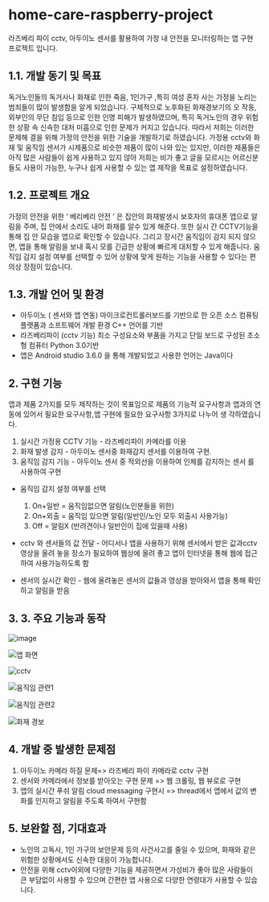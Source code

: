 # home-care-raspberry-project
라즈베리 파이 cctv, 아두이노 센서를 활용하여 가정 내 안전을 모니터링하는 앱 구현 프로젝트 입니다.


## 1.1. 개발 동기 및 목표 
독거노인들의 독거사나 화재로 인한 죽음, 1인가구 ,특히 여성 혼자 사는 가정을 노리는 범죄들이 많이 발생함을 알게 되었습니다. 구체적으로 노후화된 화재경보기의 오
작동, 외부인의 무단 침입 등으로 인한 인명 피해가 발생하였으며, 특히 독거노인의 경우 위험한 상황 속 신속한 대처 미흡으로 인한 문제가 커지고 있습니다. 따라서 저희는 이러한 문제해
결을 위해 가정의 안전을 위한 기술을 개발하기로 하였습니다.  가정용 cctv와 화재 및 움직임 센서가 시제품으로 비슷한 제품이 많이 나와 있는 있지만, 이러한 제품들은 아직 많은 사람들이 쉽게 사용하고 있지 않아 저희는 
비가 좋고 글을 모르시는 어르신분들도 사용이 가능한, 누구나 쉽게 사용할 수 있는 앱 제작을 목표로 설정하였습니다. 

## 1.2. 프로젝트 개요  
가정의 안전을 위한 ‘ 베리베리 안전 ’ 은 집안의 화재발생시 보호자의 휴대폰 앱으로 알림을 주며, 집 안에서 소리도 내어 화재를 알수 있게 해준다. 또한 실시
간 CCTV기능을 통해 집 안 모습을 앱으로 확인할 수 있습니다. 그리고 장시간 움직임이 감지 되지 않으면, 앱을 통해 알림을 보내 혹시 모를 긴급한 상황에 빠르게 대처할
수 있게 해줍니다. 움직임 감지 설정 여부를 선택할 수 있어 상황에 맞게 원하는 기능을 사용할 수 있다는 편의상 장점이 있습니다. 

## 1.3. 개발 언어 및 환경
* 아두이노 ( 센서와 앱 연동)
마이크로컨트롤러보드를 기반으로 한 오픈 소스 컴퓨팅 플랫폼과 소프트웨어 개발 환경
C++ 언어를 기반
* 라즈베리파이 (cctv 기능)
최소 구성요소와 부품을 가지고 단일 보드로 구성된 초소형 컴퓨터
Python 3.0기반
* 앱은 Android studio 3.6.0 을 통해 개발되었고 사용한 언어는 Java이다

## 2. 구현 기능  
앱과 제품 2가지를 모두 제작하는 것이 목표임으로 제품의 기능적 요구사항과 앱과의 연동에 있어서 필요한 요구사항,앱 구현에 필요한 요구사항 3가지로 나누어 생
각하였습니다.

1. 실시간 가정용 CCTV 기능 - 라즈베리파이 카메라를 이용
2. 화재 발생 감지 - 아두이노 센서중 화재감지 센서를 이용하여 구현.
3. 움직임 감지 기능 - 아두이노 센서 중 적외선을 이용하여 인체를 감지하는 센서
를 사용하여 구현

* 움직임 감지 설정 여부를 선택
  1. On+일반 = 움직임없으면 알림(노인분들을 위한)
  2. On+외출 = 움직임 있으면 알림(일반인/노인 모두 외출시 사용가능)
  3. Off = 알림X (반려견이나 일반인이 집에 있을때 사용)

* cctv 와 센서들의 값 전달 - 어디서나 앱을 사용하기 위해 센서에서 받은 값과cctv영상을 올려 놓을 장소가 필요하여 웹상에 올려
좋고 앱이 인터넷을 통해 웹에 접근하여 사용가능하도록 함
* 센서의 실시간 확인 - 웹에 올려놓은 센서의 값들과 영상을 받아와서 앱을 통해 확인하고 알림을 받음


## 3. 3. 주요 기능과 동작 
![image](https://user-images.githubusercontent.com/85435343/230858408-0aa05aae-d6e0-4f5c-a5fa-d9f9115e814f.png)
 
![앱 화면](https://user-images.githubusercontent.com/85435343/230858931-2ac6234b-5630-42c8-876b-f6a9fd7b9724.PNG)  
 
![cctv](https://user-images.githubusercontent.com/85435343/230858920-73dde1bd-d763-4a8b-ac4f-2f8d46f391f4.PNG)  


![움직임 관련1](https://user-images.githubusercontent.com/85435343/230858936-5a692204-052d-4f40-915e-b8a4303991cb.PNG)  

![움직임 관련2](https://user-images.githubusercontent.com/85435343/230858939-e2f16dda-2e31-407e-93d7-e0036dd7e5ad.PNG)  

![화재 경보](https://user-images.githubusercontent.com/85435343/230858943-e87a6979-425f-4b61-a147-c71911147dc0.PNG)    



## 4. 개발 중 발생한 문제점 
1. 아두이노 카메라 하질 문제=> 라즈베리 파이 카메라로 cctv 구현 
2. 센서와 카메라에서 정보를 받아오는 구현 문제 => 웹 크롤링, 웹 뷰로로 구현 
3. 앱의 실시간 푸쉬 알림 cloud messaging 구현시  => thread에서 앱에서 값의 변화를 인지하고 알림을 주도록 하여서 구현함


## 5. 보완할 점, 기대효과 
*  노인의 고독사, 1인 가구의 보안문제 등의 사건사고를 줄일 수 있으며, 화재와 같은 위험한 상황에서도 신속한 대응이 가능합니다. 
* 안전을 위해 cctv이외에 다양한 기능을 제공하면서 
가성비가 좋아 많은 사람들이 큰 부담없이 사용할 수 있으며 간편한 앱 사용으로 다양한 연령대가 
사용할 수 있습니다.  
